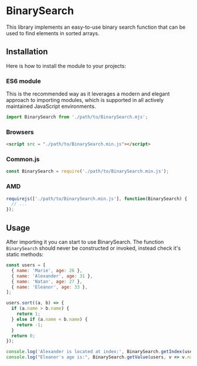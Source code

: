 # BinarySearch

This library implements an easy-to-use binary search function that can be used to find elements in sorted arrays.

## Installation

Here is how to install the module to your projects:

### ES6 module

This is the recommended way as it leverages a modern and elegant approach to importing modules, which is supported in all actively maintained JavaScript environments.

```js
import BinarySearch from './path/to/BinarySearch.mjs';
```

### Browsers

```html
<script src = "./path/to/BinarySearch.min.js"></script>
```

### Common.js

```js
const BinarySearch = require('./path/to/BinarySearch.min.js');
```

### AMD

```js
requirejs(['./path/to/BinarySearch.min.js'], function(BinarySearch) {
  // ...
});
```

## Usage

After importing it you can start to use BinarySearch.
The function `BinarySearch` should never be constructed or invoked, instead check it's static methods:

```js
const users = [
  { name: 'Marie', age: 26 },
  { name: 'Alexander', age: 31 },
  { name: 'Natan', age: 27 },
  { name: 'Eleanor', age: 33 },
];

users.sort((a, b) => {
  if (a.name > b.name) {
    return 1;
  } else if (a.name < b.name) {
    return -1;
  }
  return 0;
});

console.log('Alexander is located at index:', BinarySearch.getIndex(users, v => v.name, 'Alexander'));
console.log("Eleanor's age is:", BinarySearch.getValue(users, v => v.name, 'Eleanor').age);
```
